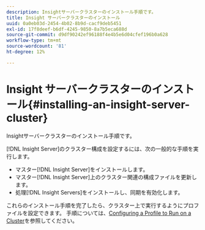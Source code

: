```yaml
---
description: Insightサーバークラスターのインストール手順です。
title: Insight サーバークラスターのインストール
uuid: 0a0eb03d-2454-4b02-8b9d-cacf9deb5451
exl-id: 17f8deef-b6df-4245-9850-8a7b5eca688d
source-git-commit: d9df90242ef96188f4e4b5e6d04cfef196b0a628
workflow-type: tm+mt
source-wordcount: '81'
ht-degree: 12%

---
```


# Insight サーバークラスターのインストール{#installing-an-insight-server-cluster}

Insightサーバークラスターのインストール手順です。

[!DNL Insight Server]のクラスター構成を設定するには、次の一般的な手順を実行します。

* マスター[!DNL Insight Server]をインストールします。
* マスター[!DNL Insight Server]上のクラスター関連の構成ファイルを更新します。
* 処理[!DNL Insight Servers]をインストールし、同期を有効化します。

これらのインストール手順を完了したら、クラスター上で実行するようにプロファイルを設定できます。 手順については、[Configuring a Profile to Run on a Cluster](../../../../../home/c-inst-svr/c-install-ins-svr/c-ins-svr-clstrs/c-inst-ins-svr-clstr/c-inst-proc-clstr/c-config-prof-run-clstr.md#concept-c0e68e67c4784bc5af8db61013ca96a3)を参照してください。
